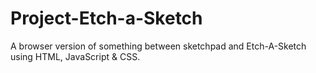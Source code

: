 # Project-Etch-a-Sketch

A browser version of something between sketchpad and Etch-A-Sketch using HTML, JavaScript & CSS.
